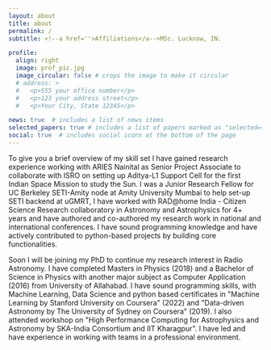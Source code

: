 ```yaml
---
layout: about
title: about
permalink: /
subtitle: <!--a href=''>Affiliations</a-->MSc. Lucknow, IN.

profile:
  align: right
  image: prof_pic.jpg
  image_circular: false # crops the image to make it circular
  # address: >
  #   <p>555 your office number</p>
  #   <p>123 your address street</p>
  #   <p>Your City, State 12345</p>

news: true  # includes a list of news items
selected_papers: true # includes a list of papers marked as "selected={true}"
social: true  # includes social icons at the bottom of the page
---
```

To give you a brief overview of my skill set I have gained research experience working with ARIES Nainital as Senior Project Associate to collaborate with ISRO on setting up Aditya-L1 Support Cell for the first Indian Space Mission to study the Sun. I was a Junior Research Fellow for UC Berkeley SETI-Amity node at Amity University Mumbai to help set-up SETI backend at uGMRT, I have worked with RAD@home India - Citizen Science Research collaboratory in Astronomy and Astrophysics for 4+ years and have authored and co-authored my research work in national and international conferences. I have sound programming knowledge and have actively contributed to python-based projects by building core functionalities.

Soon I will be joining my PhD to continue my research interest in Radio Astronomy. I have completed Masters in Physics (2018) and a Bachelor of Science in Physics with another major subject as Computer Application (2016) from University of Allahabad. I have sound programming skills, with Machine Learning, Data Science and python based certificates in "Machine Learning by Stanford University on Coursera" (2022) and "Data-driven Astronomy by The University of Sydney on Coursera" (2019). I also attended workshop on "High Performance Computing for Astrophysics and Astronomy by SKA-India Consortium and IIT Kharagpur". I have led and have experience in working with teams in a professional environment. 

<!-- 
Write your biography here. Tell the world about yourself. Link to your favorite [subreddit](http://reddit.com). You can put a picture in, too. The code is already in, just name your picture `prof_pic.jpg` and put it in the `img/` folder.

Put your address / P.O. box / other info right below your picture. You can also disable any these elements by editing `profile` property of the YAML header of your `_pages/about.md`. Edit `_bibliography/papers.bib` and Jekyll will render your [publications page](/al-folio/publications/) automatically.

Link to your social media connections, too. This theme is set up to use [Font Awesome icons](http://fortawesome.github.io/Font-Awesome/) and [Academicons](https://jpswalsh.github.io/academicons/), like the ones below. Add your Facebook, Twitter, LinkedIn, Google Scholar, or just disable all of them. -->
